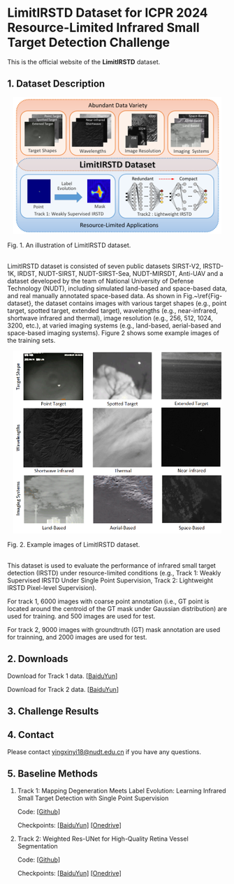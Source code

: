 # LimitIRSTD Dataset for ICPR 2024 Resource-Limited Infrared Small Target Detection Challenge

This is the official website of the **LimitIRSTD** dataset.

## 1. Dataset Description

<p align="center"> <img src="figs/dataset.png" width="95%"> </p>
Fig. 1. An illustration of LimitIRSTD dataset.<br><br>

LimitIRSTD dataset is consisted of seven public datasets SIRST-V2, IRSTD-1K, IRDST, NUDT-SIRST, NUDT-SIRST-Sea, NUDT-MIRSDT, Anti-UAV and a dataset developed by the team of National University of Defense Technology (NUDT), including simulated land-based and space-based data, and real manually annotated space-based data. As shown in Fig.~\ref{Fig-dataset}, the dataset contains images with various target shapes (e.g., point target, spotted target, extended target), wavelengths (e.g., near-infrared, shortwave infrared and thermal), image resolution (e.g., 256, 512, 1024, 3200, etc.), at varied imaging systems (e.g., land-based, aerial-based and space-based imaging systems). Figure 2 shows some example images of the training sets.

<p align="center"> <img src="figs/example_data.png" width="95%"> </p>
Fig. 2. Example images of LimitIRSTD dataset.<br><br>

This dataset is used to evaluate the performance of infrared small target detection (IRSTD) under resource-limited conditions (e.g., Track 1: Weakly Supervised IRSTD Under Single Point Supervision, Track 2: Lightweight IRSTD Pixel-level Supervision). 

For track 1, 6000 images with coarse point annotation (i.e., GT point is located around the centroid of the GT mask under Gaussian distribution) are used for training. and 500 images are used for test.

For track 2, 9000 images with groundtruth (GT) mask annotation are used for trainning, and 2000 images are used for test.


## 2. Downloads

Download for Track 1 data. [[BaiduYun](https://pan.baidu.com/s/1x7mtLMtxpC8Oxm4sa9Y9mA?pwd=1113)]

Download for Track 2 data. [[BaiduYun](https://pan.baidu.com/s/1qAO67_h46CWCoTyd3sot2Q?pwd=1113)]

## 3. Challenge Results

        
## 4. Contact
Please contact yingxinyi18@nudt.edu.cn if you have any questions.

## 5. Baseline Methods
1. Track 1: Mapping Degeneration Meets Label Evolution: Learning Infrared Small Target Detection with Single Point Supervision 

    Code: [[Github]](https://github.com/XinyiYing/LESPS) 
    
    Checkpoints: [[BaiduYun]](https://pan.baidu.com/s/1OkquXuwLztXJhto6cTRjtg?pwd=1113) [[Onedrive]](https://1drv.ms/u/s!AoFCxCGMfhW6qhrLIoDFdSCZhz7q?e=Q6cWM5)

  
2. Track 2: Weighted Res-UNet for High-Quality Retina Vessel Segmentation

    Code: [[Github]](https://github.com/YeRen123455/ICPR-Track2-LightWeight) 
    
    Checkpoints: [[BaiduYun]](https://pan.baidu.com/s/1RxdttZnZBhuPqQOCqUbbBw?pwd=hge6) [[Onedrive]](https://1drv.ms/u/c/90bf30fdc8dd9ee7/EVxOhbh2Z5hOmhuejKJRM80BJ4HYRSDUSCh0YQkwWt-R-w?e=FXL6ro)
